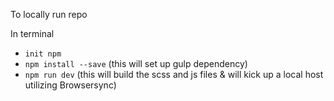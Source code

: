 To locally run repo

In terminal
- ```init npm```
- ```npm install --save``` (this will set up gulp dependency)
- ``` npm run dev ``` (this will build the scss and js files & will kick up a local host utilizing Browsersync)
